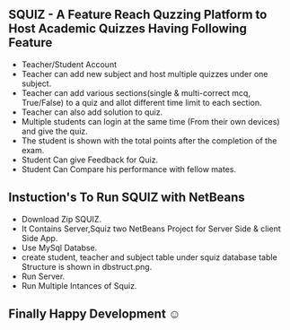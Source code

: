 
## SQUIZ - A Feature Reach Quzzing Platform to Host Academic Quizzes Having Following Feature
 * Teacher/Student Account
  * Teacher can add new subject and host multiple quizzes under one subject. 
  * Teacher can add various sections(single & multi-correct mcq, True/False) to a quiz and allot different time limit to each section.
  * Teacher can also add solution to quiz.
  * Multiple students can login at the same time (From their own devices) and give the  quiz.
  * The student is shown with the total points after the completion of the exam.
  * Student Can give Feedback for Quiz.
  * Student Can Compare his performance with fellow mates.
## Instuction's To Run SQUIZ with NetBeans
  * Download Zip SQUIZ.
  * It Contains Server,Squiz two NetBeans Project for Server Side & client Side App.
  * Use MySql Databse.
  * create student, teacher and subject table under squiz database table Structure is shown in dbstruct.png.
  * Run Server.
  * Run Multiple Intances of Squiz.
## Finally Happy Development ☺️


